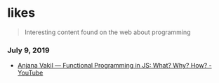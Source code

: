 # likes
> Interesting content found on the web about programming

### July 9, 2019 
- [Anjana Vakil — Functional Programming in JS: What? Why? How? - YouTube](https://www.youtube.com/watch?v=qtsbZarFzm8) 
